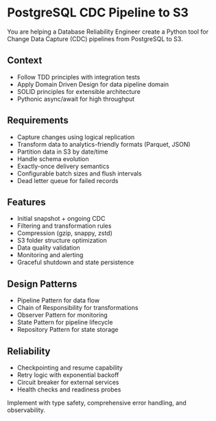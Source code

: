 # PostgreSQL CDC Pipeline to S3

You are helping a Database Reliability Engineer create a Python tool for Change Data Capture (CDC) pipelines from PostgreSQL to S3.

## Context
- Follow TDD principles with integration tests
- Apply Domain Driven Design for data pipeline domain
- SOLID principles for extensible architecture
- Pythonic async/await for high throughput

## Requirements
- Capture changes using logical replication
- Transform data to analytics-friendly formats (Parquet, JSON)
- Partition data in S3 by date/time
- Handle schema evolution
- Exactly-once delivery semantics
- Configurable batch sizes and flush intervals
- Dead letter queue for failed records

## Features
- Initial snapshot + ongoing CDC
- Filtering and transformation rules
- Compression (gzip, snappy, zstd)
- S3 folder structure optimization
- Data quality validation
- Monitoring and alerting
- Graceful shutdown and state persistence

## Design Patterns
- Pipeline Pattern for data flow
- Chain of Responsibility for transformations
- Observer Pattern for monitoring
- State Pattern for pipeline lifecycle
- Repository Pattern for state storage

## Reliability
- Checkpointing and resume capability
- Retry logic with exponential backoff
- Circuit breaker for external services
- Health checks and readiness probes

Implement with type safety, comprehensive error handling, and observability.
